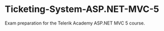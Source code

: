 Ticketing-System-ASP.NET-MVC-5
==============================

Exam preparation for the Telerik Academy ASP.NET MVC 5 course.

